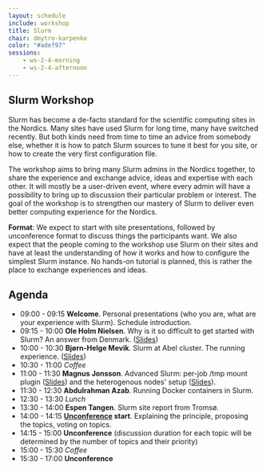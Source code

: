 ```yaml
---
layout: schedule
include: workshop
title: Slurm
chair: dmytro-karpenko
color: "#adef97"
sessions:
    - ws-2-4-morning
    - ws-2-4-afternoon
---
```


## Slurm Workshop

Slurm has become a de-facto standard for the scientific computing sites in the
Nordics. Many sites have used Slurm for long time, many have switched recently.
But both kinds need from time to time an advice from somebody else, whether it
is how to patch Slurm sources to tune it best for you site, or how to create the
very first configuration file.

The workshop aims to bring many Slurm admins in the Nordics together, to share
the experience and exchange advice, ideas and expertise with each other. It will
mostly be a user-driven event, where every admin will have a possibility to
bring up to discussion their particular problem or interest. The goal of the
workshop is to strengthen our mastery of Slurm to deliver even better computing
experience for the Nordics.

**Format**: We expect to start with site presentations, followed by unconference
format to discuss things the participants want. We also expect that the people
coming to the workshop use Slurm on their sites and have at least the
understanding of how it works and how to configure the simplest Slurm instance.
No hands-on tutorial is planned, this is rather the place to exchange
experiences and ideas.

## Agenda

* 09:00 - 09:15 **Welcome**. Personal presentations (who you are, what are your experience with Slurm). Schedule introduction.
* 09:15 - 10:00 **Ole Holm Nielsen**. Why is it so difficult to get started with Slurm? An answer from Denmark. ([Slides](https://drive.google.com/open?id=0B7u1qVPmgaeZcUk1SmltaVRDZUk))
* 10:00 - 10:30 **Bjørn-Helge Mevik**. Slurm at Abel cluster. The running experience. ([Slides](https://drive.google.com/open?id=0B7u1qVPmgaeZWDZzZjJtTnNIOVk))
* 10:30 - 11:00 *Coffee*
* 11:00 - 11:30 **Magnus Jonsson**. Advanced Slurm: per-job /tmp mount plugin ([Slides](https://drive.google.com/open?id=0B7u1qVPmgaeZbXFNYXdyX29lY1k)) and the heterogenous nodes' setup ([Slides](https://drive.google.com/open?id=0B7u1qVPmgaeZUGJFeWRZQ3ZxaFk)).
* 11:30 - 12:30 **Abdulrahman Azab**. Running Docker containers in Slurm.
* 12:30 - 13:30 *Lunch*
* 13:30 - 14:00 **Espen Tangen**. Slurm site report from Tromsø.
* 14:00 - 14:15 **[Unconference](https://en.wikipedia.org/wiki/Unconference) start**. Explaining the principle, proposing the topics, voting on topics.
* 14:15 - 15:00 **Unconference** (discussion duration for each topic will be determined by the number of topics and their priority)
* 15:00 - 15:30 *Coffee*
* 15:30 - 17:00 **Unconference**

